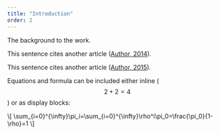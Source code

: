 ```yaml
---
title: "Introduction"
order: 2
---
```

The background to the work.

This sentence cites another article ([Author, 2014](https://example.com/articles/1)).

This sentence cites another article ([Author, 2015](https://example.com/articles/2)).

Equations and formula can be included either inline ($$ 2+2=4 $$) or as display blocks:

<div>\[ \sum_{i=0}^{\infty}\pi_i=\sum_{i=0}^{\infty}\rho^i\pi_0=\frac{\pi_0}{1-\rho}=1 \]</div>
